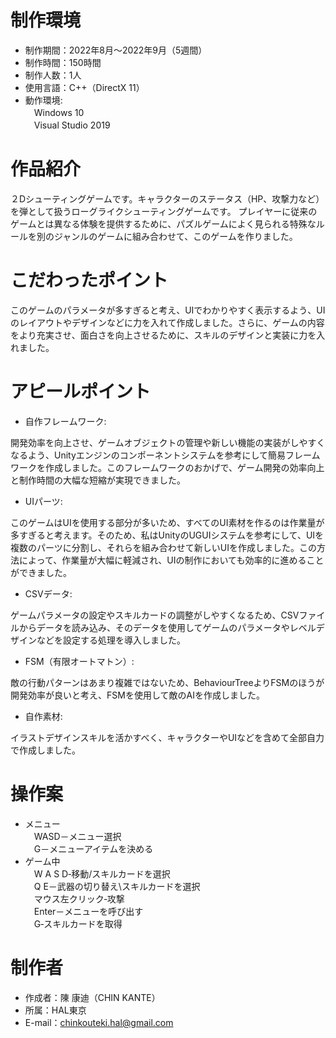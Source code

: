 # 制作環境
* 制作期間：2022年8月～2022年9月（5週間）
* 制作時間：150時間
* 制作人数：1人
* 使用言語：C++（DirectX 11）
* 動作環境:<br>
　Windows 10  
　Visual Studio 2019

# 作品紹介

２Dシューティングゲームです。キャラクターのステータス（HP、攻撃力など）を弾として扱うローグライクシューティングゲームです。
プレイヤーに従来のゲームとは異なる体験を提供するために、パズルゲームによく見られる特殊なルールを別のジャンルのゲームに組み合わせて、このゲームを作りました。

# こだわったポイント

このゲームのパラメータが多すぎると考え、UIでわかりやすく表示するよう、UIのレイアウトやデザインなどに力を入れて作成しました。さらに、ゲームの内容をより充実させ、面白さを向上させるために、スキルのデザインと実装に力を入れました。

# アピールポイント

* 自作フレームワーク:<br>

開発効率を向上させ、ゲームオブジェクトの管理や新しい機能の実装がしやすくなるよう、Unityエンジンのコンポーネントシステムを参考にして簡易フレームワークを作成しました。このフレームワークのおかげで、ゲーム開発の効率向上と制作時間の大幅な短縮が実現できました。

* UIパーツ:<br>

このゲームはUIを使用する部分が多いため、すべてのUI素材を作るのは作業量が多すぎると考えます。そのため、私はUnityのUGUIシステムを参考にして、UIを複数のパーツに分割し、それらを組み合わせて新しいUIを作成しました。この方法によって、作業量が大幅に軽減され、UIの制作においても効率的に進めることができました。

* CSVデータ:<br>

ゲームパラメータの設定やスキルカードの調整がしやすくなるため、CSVファイルからデータを読み込み、そのデータを使用してゲームのパラメータやレベルデザインなどを設定する処理を導入しました。

* FSM（有限オートマトン）:<br>

敵の行動パターンはあまり複雑ではないため、BehaviourTreeよりFSMのほうが開発効率が良いと考え、FSMを使用して敵のAIを作成しました。

* 自作素材:<br>

イラストデザインスキルを活かすべく、キャラクターやUIなどを含めて全部自力で作成しました。

# 操作案

* メニュー<br>
　WASD－メニュー選択<br>
　G－メニューアイテムを決める<br>
* ゲーム中<br>
　W A S D‐移動/スキルカードを選択<br>
　Q E－武器の切り替え\スキルカードを選択<br>
　マウス左クリック‐攻撃<br>
　Enter－メニューを呼び出す<br>
　G‐スキルカードを取得<br>

# 制作者

* 作成者：陳 康迪（CHIN KANTE）
* 所属：HAL東京
* E-mail：chinkouteki.hal@gmail.com
